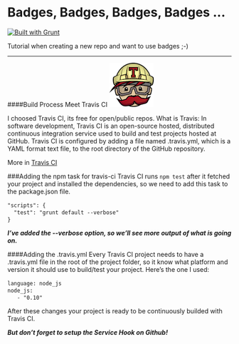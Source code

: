# Badges, Badges, Badges, Badges ...
[![Built with Grunt](https://cdn.gruntjs.com/builtwith.png)](http://gruntjs.com/)

Tutorial when creating a new repo and want to use badges ;-)

* * *

####Build Process
Meet Travis CI
![Meet Travis CI](/images/travis-mascot-200px.png)

I choosed Travis CI, its free for open/public repos. 
What is Travis:
In software development, Travis CI is an open-source hosted, distributed continuous integration service used to build and test projects hosted at GitHub. Travis CI is configured by adding a file named .travis.yml, which is a YAML format text file, to the root directory of the GitHub repository.

More in [Travis CI](https://travis-ci.org)

###Adding the npm task for travis-ci
Travis CI runs ```npm test``` after it fetched your project and installed the dependencies, so we need to add this task to the package.json file.

```
"scripts": {
  "test": "grunt default --verbose"
}
```

*<strong>I’ve added the --verbose option, so we’ll see more output of what is going on.</strong>*
 
####Adding the .travis.yml
Every Travis CI project needs to have a .travis.yml file in the root of the project folder, so it know what platform and version it should use to build/test your project. Here’s the one I used:

```
language: node_js
node_js:
   - "0.10"
```

After these changes your project is ready to be continuously builded with Travis CI. 

*<strong>But don’t forget to setup the Service Hook on Github!</strong>*
